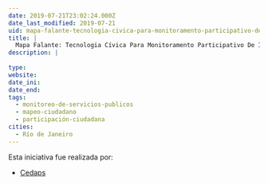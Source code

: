 ```yaml
---
date: 2019-07-21T23:02:24.000Z
date_last_modified: 2019-07-21
uid: mapa-falante-tecnologia-civica-para-monitoramento-participativo-de-informacões-sobre-servicos-dados-e-vivencias
title: |
  Mapa Falante: Tecnologia Cívica Para Monitoramento Participativo De Informações Sobre Serviços, Dados E Vivências
description: |
  
type: 
website: 
date_ini: 
date_end: 
tags:
  - monitoreo-de-servicios-publicos
  - mapeo-ciudadano
  - participación-ciudadana
cities: 
  - Río de Janeiro
---
```


Esta iniciativa fue realizada por:

- [Cedaps](/organizaciones/cedaps)
